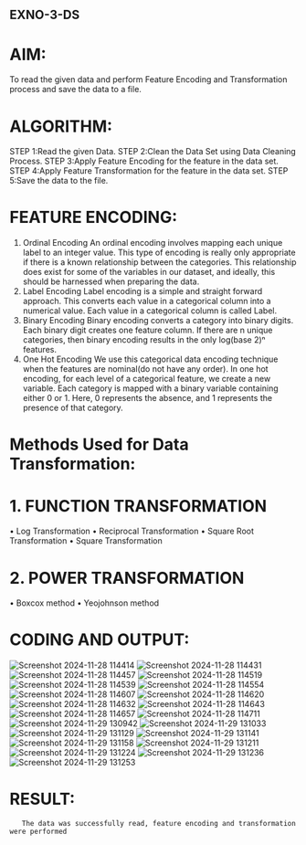 ## EXNO-3-DS

# AIM:
To read the given data and perform Feature Encoding and Transformation process and save the data to a file.

# ALGORITHM:
STEP 1:Read the given Data.
STEP 2:Clean the Data Set using Data Cleaning Process.
STEP 3:Apply Feature Encoding for the feature in the data set.
STEP 4:Apply Feature Transformation for the feature in the data set.
STEP 5:Save the data to the file.

# FEATURE ENCODING:
1. Ordinal Encoding
An ordinal encoding involves mapping each unique label to an integer value. This type of encoding is really only appropriate if there is a known relationship between the categories. This relationship does exist for some of the variables in our dataset, and ideally, this should be harnessed when preparing the data.
2. Label Encoding
Label encoding is a simple and straight forward approach. This converts each value in a categorical column into a numerical value. Each value in a categorical column is called Label.
3. Binary Encoding
Binary encoding converts a category into binary digits. Each binary digit creates one feature column. If there are n unique categories, then binary encoding results in the only log(base 2)ⁿ features.
4. One Hot Encoding
We use this categorical data encoding technique when the features are nominal(do not have any order). In one hot encoding, for each level of a categorical feature, we create a new variable. Each category is mapped with a binary variable containing either 0 or 1. Here, 0 represents the absence, and 1 represents the presence of that category.

# Methods Used for Data Transformation:
  # 1. FUNCTION TRANSFORMATION
• Log Transformation
• Reciprocal Transformation
• Square Root Transformation
• Square Transformation
  # 2. POWER TRANSFORMATION
• Boxcox method
• Yeojohnson method

# CODING AND OUTPUT:
![Screenshot 2024-11-28 114414](https://github.com/user-attachments/assets/f8f057fe-3226-4ea8-ab80-ed33f03370dd)
![Screenshot 2024-11-28 114431](https://github.com/user-attachments/assets/62fd40da-6a88-40d6-b33c-8807dfbde161)
![Screenshot 2024-11-28 114457](https://github.com/user-attachments/assets/65ba4666-6172-4864-bcb9-356d7afefc08)
![Screenshot 2024-11-28 114519](https://github.com/user-attachments/assets/5b1e1b13-3a09-4e47-9414-c6db0070a48e)
![Screenshot 2024-11-28 114539](https://github.com/user-attachments/assets/11778801-a9df-4514-82f3-03e70cd95857)
![Screenshot 2024-11-28 114554](https://github.com/user-attachments/assets/aa4c65cb-31fc-4e78-b697-62d80b275894)
![Screenshot 2024-11-28 114607](https://github.com/user-attachments/assets/225db04c-bfe9-4145-a66f-4149bdeeffba)
![Screenshot 2024-11-28 114620](https://github.com/user-attachments/assets/ace60e17-b458-4f2e-b80e-388887772422)
![Screenshot 2024-11-28 114632](https://github.com/user-attachments/assets/ddbfd2ed-4b88-4268-bb65-31e9ca973888)
![Screenshot 2024-11-28 114643](https://github.com/user-attachments/assets/71c97688-455a-49e6-a782-ad6f295b5bd9)
![Screenshot 2024-11-28 114657](https://github.com/user-attachments/assets/77992d12-b1dd-4eb8-9663-0e5388eb7ec7)
![Screenshot 2024-11-28 114711](https://github.com/user-attachments/assets/22660dc6-f538-40ec-a3ea-f725e0bf1130)
![Screenshot 2024-11-29 130942](https://github.com/user-attachments/assets/1ffc3d76-ffd5-4272-934f-fc6de3de9084)
![Screenshot 2024-11-29 131033](https://github.com/user-attachments/assets/a02b7816-b58a-4946-ba61-6bc5d8150701)
![Screenshot 2024-11-29 131129](https://github.com/user-attachments/assets/2cf3f160-a495-4c8d-a3e8-483f6b16b85f)
![Screenshot 2024-11-29 131141](https://github.com/user-attachments/assets/0f324ef5-df11-41f1-942d-e440cd417572)
![Screenshot 2024-11-29 131158](https://github.com/user-attachments/assets/bb87943a-4da6-4106-8cc5-f37f9eba9daa)
![Screenshot 2024-11-29 131211](https://github.com/user-attachments/assets/43053ddd-02e5-43ff-8fc0-563d43dd5ac1)
![Screenshot 2024-11-29 131224](https://github.com/user-attachments/assets/f497b931-49f9-4ad8-9eb1-3988ac31af46)
![Screenshot 2024-11-29 131236](https://github.com/user-attachments/assets/c3fc6de0-8caa-491d-9fc4-0f7381f0dfb0)
![Screenshot 2024-11-29 131253](https://github.com/user-attachments/assets/ee43e467-7ac5-470a-87a5-0140ea07bb6d)

# RESULT:
       The data was successfully read, feature encoding and transformation were performed

       
